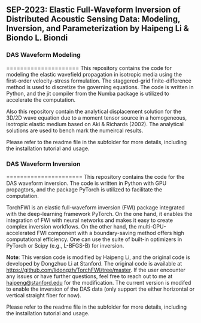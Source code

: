## SEP-2023: Elastic Full-Waveform Inversion of Distributed Acoustic Sensing Data: Modeling, Inversion, and Parameterization by Haipeng Li \& Biondo L. Biondi

### DAS Waveform Modeling
=====================
This repository contains the code for modeling the elastic wavefield propagation in isotropic media using the first-order velocity-stress formulation. The staggered-grid finite-difference method is used to discretize the governing equations. The code is written in Python, and the jit compiler from the Numba package is utilized to accelerate the computation.

Also this repository contain the analytical displacement solution for the 3D/2D wave equation due to a moment tensor source in a homogeneous, isotropic elastic medium based on Aki & Richards (2002). The analytical solutions are used to bench mark the numeircal results.

Please refer to the readme file in the subfolder for more details, including the installation tutorial and usage.


### DAS Waveform Inversion
======================
This repository contains the code for the DAS waveform inversion. The code is written in Python with GPU propagtors, and the package PyTorch is utilized to facilitate the computation. 

TorchFWI is an elastic full-waveform inversion (FWI) package integrated with the deep-learning framework PyTorch. On the one hand, it enables the integration of FWI with neural networks and makes it easy to create complex inversion workflows. On the other hand, the multi-GPU-accelerated FWI component with a boundary-saving method offers high computational efficiency. One can use the suite of built-in optimizers in PyTorch or Scipy (e.g., L-BFGS-B) for inversion.

**Note**: This version code is modified by Haipeng Li, and the original code is developed by Dongzhuo Li at Stanford. The original code is available at https://github.com/lidongzh/TorchFWI/tree/master. If the user encounter any issues or have further questions, feel free to reach out to me at haipeng@stanford.edu for the modification. The current version is modifed to enable the inversion of the DAS data (only support the either horizontal or vertical straight fiber for now).

Please refer to the readme file in the subfolder for more details, including the installation tutorial and usage.

